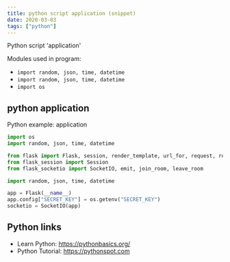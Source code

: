 ```yaml
---
title: python script application (snippet)
date: 2020-03-03
tags: ["python"]
---
```

Python script 'application'


Modules used in program: 
* `import random, json, time, datetime`
* `import random, json, time, datetime`
* `import os`

## python application

Python example: application

```python
import os
import random, json, time, datetime

from flask import Flask, session, render_template, url_for, request, redirect, jsonify, Response
from flask_session import Session
from flask_socketio import SocketIO, emit, join_room, leave_room

import random, json, time, datetime

app = Flask(__name__)
app.config["SECRET_KEY"] = os.getenv("SECRET_KEY")
socketio = SocketIO(app)

```

## Python links

- Learn Python: https://pythonbasics.org/
- Python Tutorial: https://pythonspot.com
